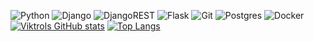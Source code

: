 
![Python](https://img.shields.io/badge/python-3670A0?style=for-the-badge&logo=python&logoColor=ffdd54) ![Django](https://img.shields.io/badge/django-%23092E20.svg?style=for-the-badge&logo=django&logoColor=white) ![DjangoREST](https://img.shields.io/badge/DJANGO-REST-ff1709?style=for-the-badge&logo=django&logoColor=white&color=ff1709&labelColor=gray) ![Flask](https://img.shields.io/badge/flask-%23000.svg?style=for-the-badge&logo=flask&logoColor=white) ![Git](https://img.shields.io/badge/git-%23F05033.svg?style=for-the-badge&logo=git&logoColor=white) ![Postgres](https://img.shields.io/badge/postgres-%23316192.svg?style=for-the-badge&logo=postgresql&logoColor=white) ![Docker](https://img.shields.io/badge/docker-%230db7ed.svg?style=for-the-badge&logo=docker&logoColor=white)
[![Viktrols GitHub stats](https://github-readme-stats.vercel.app/api?username=Viktrols&theme=calm&show_icons=true&hide=issues)](https://github.com/Viktrols/github-readme-stats)
[![Top Langs](https://github-readme-stats.vercel.app/api/top-langs/?username=Viktrols&layout=compact&langs_count=6&hide=roff&theme=calm)](https://github.com/Viktrols/github-readme-stats)
